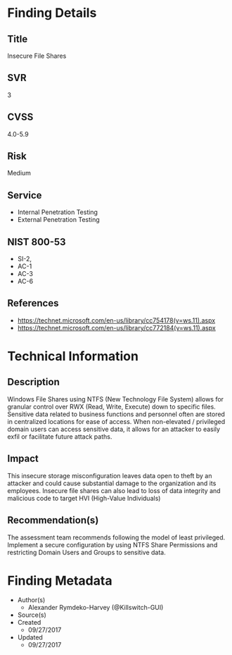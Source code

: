 # Finding Details 

## Title
  Insecure File Shares
## SVR
  3
## CVSS
  4.0-5.9
## Risk
  Medium
## Service
  * Internal Penetration Testing
  * External Penetration Testing 
## NIST 800-53 
  * SI-2, 
  * AC-1
  * AC-3
  * AC-6
 ## References
  * https://technet.microsoft.com/en-us/library/cc754178(v=ws.11).aspx
  * https://technet.microsoft.com/en-us/library/cc772184(v=ws.11).aspx
  
# Technical Information

## Description 
Windows File Shares using NTFS (New Technology File System) allows for granular control over RWX (Read, Write, Execute) down to specific files. Sensitive data related to business functions and personnel often are stored in centralized locations for ease of access. When non-elevated / privileged domain users can access sensitive data, it allows for an attacker to easily exfil or facilitate future attack paths. 

## Impact
This insecure storage misconfiguration leaves data open to theft by an attacker and could cause substantial damage to the organization and its employees. Insecure file shares can also lead to loss of data integrity and malicious code to target HVI (High-Value Individuals) 

## Recommendation(s)
The assessment team recommends following the model of least privileged. Implement a secure configuration by using NTFS Share Permissions and restricting Domain Users and Groups to sensitive data.

# Finding Metadata
  * Author(s)
    * Alexander Rymdeko-Harvey (@Killswitch-GUI)
  * Source(s)
  * Created
    * 09/27/2017
  * Updated
    * 09/27/2017

